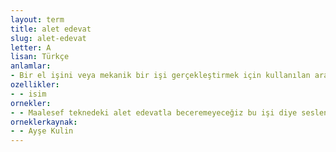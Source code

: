 ```yaml
---
layout: term
title: alet edevat
slug: alet-edevat
letter: A
lisan: Türkçe
anlamlar:
- Bir el işini veya mekanik bir işi gerçekleştirmek için kullanılan araçlar; alat edevat
ozellikler:
- - isim
ornekler:
- - Maalesef teknedeki alet edevatla beceremeyeceğiz bu işi diye seslendi mühendis.
orneklerkaynak:
- - Ayşe Kulin
---
```

